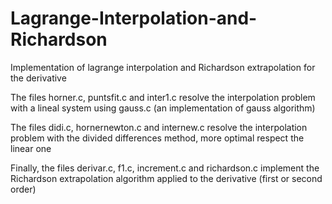 # Lagrange-Interpolation-and-Richardson
Implementation of lagrange interpolation and Richardson extrapolation for the derivative

The files horner.c, puntsfit.c and inter1.c resolve the interpolation problem with a lineal system using gauss.c (an implementation of gauss algorithm)

The files didi.c, hornernewton.c and internew.c resolve the interpolation problem with the divided differences method, more optimal respect the linear one

Finally, the files derivar.c, f1.c, increment.c and richardson.c implement the Richardson extrapolation algorithm applied to the derivative (first or second order)

